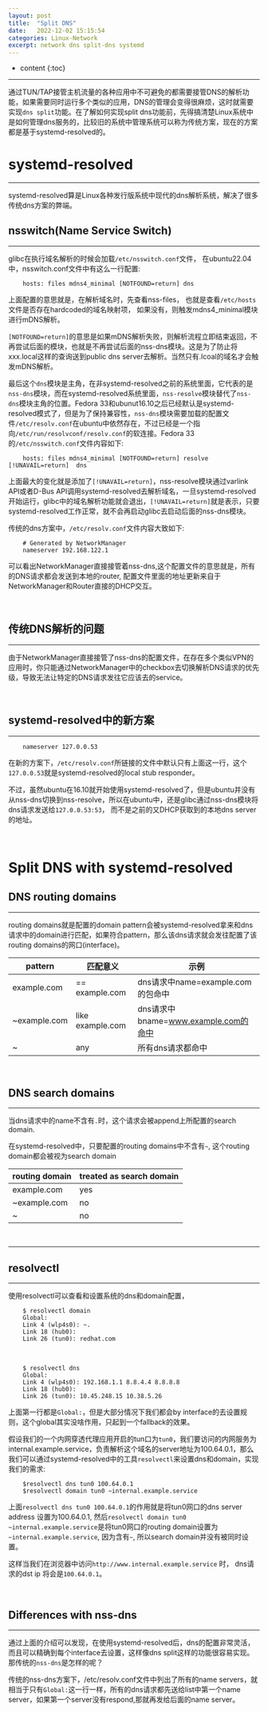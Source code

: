 ```yaml
---
layout: post
title:  "Split DNS"
date:   2022-12-02 15:15:54
categories: Linux-Network
excerpt: network dns split-dns systemd
---
```


* content
{:toc}

---

通过TUN/TAP接管主机流量的各种应用中不可避免的都需要接管DNS的解析功能，如果需要同时运行多个类似的应用，DNS的管理会变得很麻烦，这时就需要实现`dns split`功能。在了解如何实现split dns功能前，先得搞清楚Linux系统中是如何管理dns服务的，比较旧的系统中管理系统可以称为传统方案，现在的方案都是基于systemd-resolved的。


# systemd-resolved

---

systemd-resolved算是Linux各种发行版系统中现代的dns解析系统，解决了很多传统dns方案的弊端。




## nsswitch(Name Service Switch)

---


glibc在执行域名解析的时候会加载`/etc/nsswitch.conf`文件， 在ubuntu22.04中，nsswitch.conf文件中有这么一行配置:

```
    hosts: files mdns4_minimal [NOTFOUND=return] dns
```

上面配置的意思就是，在解析域名时，先查看nss-files， 也就是查看`/etc/hosts`文件是否存在hardcoded的域名映射项， 如果没有，则触发mdns4_minimal模块进行mDNS解析。

`[NOTFOUND=return]`的意思是如果mDNS解析失败，则解析流程立即结束返回，不再尝试后面的模块，也就是不再尝试后面的nss-dns模块。这是为了防止将xxx.local这样的查询送到public dns server去解析。当然只有.lcoal的域名才会触发mDNS解析。

最后这个`dns`模块是主角，在非systemd-resolved之前的系统里面，它代表的是`nss-dns`模块，而在systemd-resolved系统里面，`nss-resolve`模块替代了`nss-dns`模块主角的位置。Fedora 33和ubunut16.10之后已经默认是systemd-resolved模式了，但是为了保持兼容性，`nss-dns`模块需要加载的配置文件`/etc/resolv.conf`在ubuntu中依然存在，不过已经是一个指向`/etc/run/resolvconf/resolv.conf`的软连接。Fedora 33的`/etc/nsswitch.conf`文件内容如下:


```
    hosts: files mdns4_minimal [NOTFOUND=return] resolve [!UNAVAIL=return]  dns
```    

上面最大的变化就是添加了`[!UNAVAIL=return]`，nss-resolve模块通过varlink API或者D-Bus API调用systemd-resolved去解析域名，一旦systemd-resolved开始运行，glibc中的域名解析功能就会退出，`[!UNAVAIL=return]`就是表示，只要systemd-resolved工作正常，就不会再启动glibc去启动后面的nss-dns模块。



传统的dns方案中，`/etc/resolv.conf`文件内容大致如下:

```
    # Generated by NetworkManager
    nameserver 192.168.122.1
```

可以看出NetworkManager直接接管着nss-dns,这个配置文件的意思就是，所有的DNS请求都会发送到本地的router, 配置文件里面的地址更新来自于NetworkManager和Router直接的DHCP交互。

<br />



## 传统DNS解析的问题

---

由于NetworkManager直接接管了nss-dns的配置文件，在存在多个类似VPN的应用时，你只能通过NetworkManager中的checkbox去切换解析DNS请求的优先级，导致无法让特定的DNS请求发往它应该去的service。

<br />



## systemd-resolved中的新方案

---

```
    nameserver 127.0.0.53
```

在新的方案下，`/etc/resolv.conf`所链接的文件中默认只有上面这一行，这个`127.0.0.53`就是systemd-resolved的local stub responder。

不过，虽然ubuntu在16.10就开始使用systemd-resolved了，但是ubuntu并没有从nss-dns切换到nss-resolve，所以在ubuntu中，还是glibc通过nss-dns模块将dns请求发送给`127.0.0.53:53`， 而不是之前的又DHCP获取到的本地dns server的地址。

<br />


# Split DNS with systemd-resolved

## DNS routing domains

---

routing domains就是配置的domain pattern会被systemd-resolved拿来和dns请求中的domain进行匹配，如果符合pattern，那么该dns请求就会发往配置了该routing domains的网口(interface)。

pattern |匹配意义   |示例
--- |---    |---
example.com |== example.com |dns请求中name=example.com的包命中
~example.com    |like example.com   |dns请求中bname=www.example.com的命中
~   |any    |所有dns请求都命中

<br />



## DNS search domains

---

当dns请求中的name不含有`.`时，这个请求会被append上所配置的search domain.

在systemd-resolved中，只要配置的routing domains中不含有`~`, 这个routing domain都会被视为search domain


routing domain  |treated as search domain
--- |---
example.com |yes
~example.com    |no
~   |no

<br />

---

## resolvectl

---

使用resolvectl可以查看和设置系统的dns和domain配置，

```
    $ resolvectl domain
    Global:
    Link 4 (wlp4s0): ~.
    Link 18 (hub0): 
    Link 26 (tun0): redhat.com
```

<br />


```
    $ resolvectl dns
    Global:
    Link 4 (wlp4s0): 192.168.1.1 8.8.4.4 8.8.8.8
    Link 18 (hub0):
    Link 26 (tun0): 10.45.248.15 10.38.5.26
```    

上面第一行都是`Global:`，但是大部分情况下我们都会by interface的去设置规则，这个global其实没啥作用，只起到一个fallback的效果。


假设我们的一个内网穿透代理应用开启的tun口为`tun0`，我们要访问的内网服务为internal.example.service，负责解析这个域名的server地址为100.64.0.1，那么我们可以通过systemd-resolved中的工具`resolvectl`来设置dns和domain，实现我们的需求:

```
    $resolvectl dns tun0 100.64.0.1
    $resolvectl domain tun0 ~internal.example.service
```

上面`resolvectl dns tun0 100.64.0.1`的作用就是将tun0网口的dns server address 设置为100.64.0.1, 然后`resolvectl domain tun0 ~internal.example.service`是将tun0网口的routing domain设置为`~internal.example.service`, 因为含有`~`, 所以search domain并没有被同时设置。

这样当我们在浏览器中访问`http://www.internal.example.service` 时， dns请求的dst ip 将会是`100.64.0.1`。

<br />



## Differences with nss-dns

---

通过上面的介绍可以发现，在使用systemd-resolved后，dns的配置非常灵活，而且可以精确到每个interface去设置，这样像dns split这样的功能很容易实现。
那传统的`nss-dns`是怎样的呢？

传统的nss-dns方案下，/etc/resolv.conf文件中列出了所有的name servers，就相当于只有`Global:`这一行一样，所有的dns请求都先送给list中第一个name server，如果第一个server没有respond,那就再发给后面的name server。